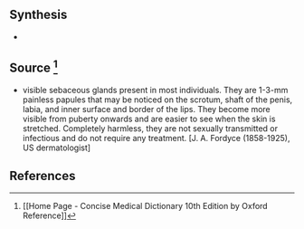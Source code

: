 ## Synthesis
- 
## Source [^1]
- visible sebaceous glands present in most individuals. They are 1-3-mm painless papules that may be noticed on the scrotum, shaft of the penis, labia, and inner surface and border of the lips. They become more visible from puberty onwards and are easier to see when the skin is stretched. Completely harmless, they are not sexually transmitted or infectious and do not require any treatment. \[J. A. Fordyce (1858-1925), US dermatologist]
## References

[^1]: [[Home Page - Concise Medical Dictionary 10th Edition by Oxford Reference]]